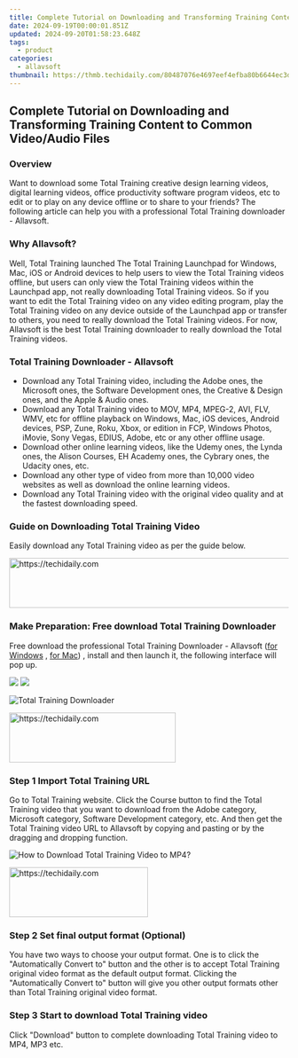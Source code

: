 ```yaml
---
title: Complete Tutorial on Downloading and Transforming Training Content to Common Video/Audio Files
date: 2024-09-19T00:00:01.851Z
updated: 2024-09-20T01:58:23.648Z
tags:
  - product
categories:
  - allavsoft
thumbnail: https://thmb.techidaily.com/80487076e4697eef4efba80b6644ec3d63e792257dbd68c462e7ed6957f7f6c0.jpg
---
```


## Complete Tutorial on Downloading and Transforming Training Content to Common Video/Audio Files

### Overview

Want to download some Total Training creative design learning videos, digital learning videos, office productivity software program videos, etc to edit or to play on any device offline or to share to your friends? The following article can help you with a professional Total Training downloader - Allavsoft.

### Why Allavsoft?

Well, Total Training launched The Total Training Launchpad for Windows, Mac, iOS or Android devices to help users to view the Total Training videos offline, but users can only view the Total Training videos within the Launchpad app, not really downloading Total Training videos. So if you want to edit the Total Training video on any video editing program, play the Total Training video on any device outside of the Launchpad app or transfer to others, you need to really download the Total Training videos. For now, Allavsoft is the best Total Training downloader to really download the Total Training videos.

### Total Training Downloader - Allavsoft

* Download any Total Training video, including the Adobe ones, the Microsoft ones, the Software Development ones, the Creative & Design ones, and the Apple & Audio ones.
* Download any Total Training video to MOV, MP4, MPEG-2, AVI, FLV, WMV, etc for offline playback on Windows, Mac, iOS devices, Android devices, PSP, Zune, Roku, Xbox, or edition in FCP, Windows Photos, iMovie, Sony Vegas, EDIUS, Adobe, etc or any other offline usage.
* Download other online learning videos, like the Udemy ones, the Lynda ones, the Alison Courses, EH Academy ones, the Cybrary ones, the Udacity ones, etc.
* Download any other type of video from more than 10,000 video websites as well as download the online learning videos.
* Download any Total Training video with the original video quality and at the fastest downloading speed.

### Guide on Downloading Total Training Video

Easily download any Total Training video as per the guide below.

<!-- affiliate ads begin -->
<a href="https://appsumo.8odi.net/c/5597632/2144271/7443" target="_top" id="2144271">
  <img src="//a.impactradius-go.com/display-ad/7443-2144271" border="0" alt="https://techidaily.com" width="600" height="90"/>
</a>
<img height="0" width="0" src="https://appsumo.8odi.net/i/5597632/2144271/7443" style="position:absolute;visibility:hidden;" border="0" />
<!-- affiliate ads end -->

### Make Preparation: Free download Total Training Downloader

Free download the professional Total Training Downloader - Allavsoft ([for Windows](https://tools.techidaily.com/allavsoft/products/) , [for Mac](https://tools.techidaily.com/allavsoft/products/)) , install and then launch it, the following interface will pop up.

[![](https://www.allavsoft.com/how-to/../images/how-to/free-download-win.jpg)](https://tools.techidaily.com/allavsoft/products/) [![](https://www.allavsoft.com/how-to/../images/how-to/free-download-mac.jpg)](https://tools.techidaily.com/allavsoft/products/)

![Total Training Downloader](https://www.allavsoft.com/how-to/../images/allavsoft/screen-shot-600.jpg)

<!-- affiliate ads begin -->
<a href="https://aligracehair.sjv.io/c/5597632/1972693/19272" target="_top" id="1972693">
  <img src="//a.impactradius-go.com/display-ad/19272-1972693" border="0" alt="https://techidaily.com" width="300" height="90"/>
</a>
<img height="0" width="0" src="https://aligracehair.sjv.io/i/5597632/1972693/19272" style="position:absolute;visibility:hidden;" border="0" />
<!-- affiliate ads end -->

### Step 1 Import Total Training URL

Go to Total Training website. Click the Course button to find the Total Training video that you want to download from the Adobe category, Microsoft category, Software Development category, etc. And then get the Total Training video URL to Allavsoft by copying and pasting or by the dragging and dropping function.

![How to Download Total Training Video to MP4?](https://www.allavsoft.com/how-to/../images/how-to/download-rtmp-video/download-rtmp-video.jpg)

<!-- affiliate ads begin -->
<a href="https://aligracehair.sjv.io/c/5597632/2135354/19272" target="_top" id="2135354">
  <img src="//a.impactradius-go.com/display-ad/19272-2135354" border="0" alt="https://techidaily.com" width="250" height="90"/>
</a>
<img height="0" width="0" src="https://aligracehair.sjv.io/i/5597632/2135354/19272" style="position:absolute;visibility:hidden;" border="0" />
<!-- affiliate ads end -->

### Step 2 Set final output format (Optional)

You have two ways to choose your output format. One is to click the "Automatically Convert to" button and the other is to accept Total Training original video format as the default output format. Clicking the "Automatically Convert to" button will give you other output formats other than Total Training original video format.

### Step 3 Start to download Total Training video

Click "Download" button to complete downloading Total Training video to MP4, MP3 etc.

<ins class="adsbygoogle"
     style="display:block"
     data-ad-format="autorelaxed"
     data-ad-client="ca-pub-7571918770474297"
     data-ad-slot="1223367746"></ins>

<ins class="adsbygoogle"
     style="display:block"
     data-ad-client="ca-pub-7571918770474297"
     data-ad-slot="8358498916"
     data-ad-format="auto"
     data-full-width-responsive="true"></ins>
